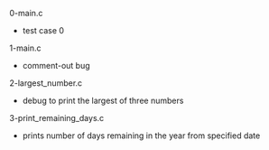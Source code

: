 0-main.c
* test case 0

1-main.c
* comment-out bug

2-largest_number.c
* debug to print the largest of three numbers

3-print_remaining_days.c
* prints number of days remaining in the year from specified date
